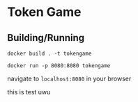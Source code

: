 # Token Game
## Building/Running

`docker build . -t tokengame`


`docker run -p 8080:8080 tokengame`


navigate to `localhost:8080` in your browser

this is test uwu
